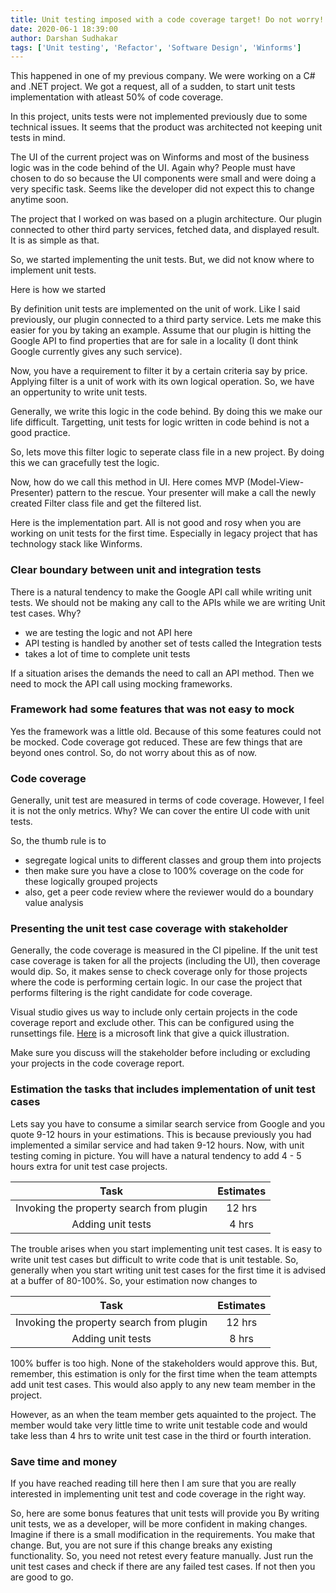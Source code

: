```yaml
---
title: Unit testing imposed with a code coverage target! Do not worry!
date: 2020-06-1 18:39:00
author: Darshan Sudhakar
tags: ['Unit testing', 'Refactor', 'Software Design', 'Winforms']
---
```


This happened in one of my previous company. We were working on a C# and .NET project. We got a request, all of a sudden, to start unit tests implementation with atleast 50% of code coverage.

In this project, units tests were not implemented previously due to some technical issues. It seems that the product was architected not keeping unit tests in mind.

The UI of the current project was on Winforms and most of the business logic was in the code behind of the UI. Again why? People must have chosen to do so because the UI components were small and were doing a very specific task. Seems like the developer did not expect this to change anytime soon.

The project that I worked on was based on a plugin architecture. Our plugin connected to other third party services, fetched data, and displayed result. It is as simple as that.

So, we started implementing the unit tests. But, we did not know where to implement unit tests.

Here is how we started

By definition unit tests are implemented on the unit of work. Like I said previously, our plugin connected to a third party service. Lets me make this easier for you by taking an example. Assume that our plugin is hitting the Google API to find properties that are for sale in a locality (I dont think Google currently gives any such service).

Now, you have a requirement to filter it by a certain criteria say by price. Applying filter is a unit of work with its own logical operation. So, we have an oppertunity to write unit tests.

Generally, we write this logic in the code behind. By doing this we make our life difficult. Targetting, unit tests for logic written in code behind is not a good practice.

So, lets move this filter logic to seperate class file in a new project. By doing this we can gracefully test the logic.

Now, how do we call this method in UI. Here comes MVP (Model-View-Presenter) pattern to the rescue. Your presenter will make a call the newly created Filter class file and get the filtered list.

Here is the implementation part. All is not good and rosy when you are working on unit tests for the first time. Especially in legacy project that has technology stack like Winforms.

### Clear boundary between unit and integration tests

There is a natural tendency to make the Google API call while writing unit tests. We should not be making any call to the APIs while we are writing Unit test cases. Why?

- we are testing the logic and not API here
- API testing is handled by another set of tests called the Integration tests
- takes a lot of time to complete unit tests

If a situation arises the demands the need to call an API method. Then we need to mock the API call using mocking frameworks.

### Framework had some features that was not easy to mock

Yes the framework was a little old. Because of this some features could not be mocked. Code coverage got reduced. These are few things that are beyond ones control. So, do not worry about this as of now.

### Code coverage

Generally, unit test are measured in terms of code coverage. However, I feel it is not the only metrics. Why? We can cover the entire UI code with unit tests.

So, the thumb rule is to

- segregate logical units to different classes and group them into projects
- then make sure you have a close to 100% coverage on the code for these logically grouped projects
- also, get a peer code review where the reviewer would do a boundary value analysis

### Presenting the unit test case coverage with stakeholder

Generally, the code coverage is measured in the CI pipeline. If the unit test case coverage is taken for all the projects (including the UI), then coverage would dip. So, it makes sense to check coverage only for those projects where the code is performing certain logic. In our case the project that performs filtering is the right candidate for code coverage.

Visual studio gives us way to include only certain projects in the code coverage report and exclude other. This can be configured using the runsettings file. [Here](https://learn.microsoft.com/en-us/visualstudio/test/customizing-code-coverage-analysis?view=vs-2022#include-or-exclude-assemblies-and-members) is a microsoft link that give a quick illustration.

Make sure you discuss will the stakeholder before including or excluding your projects in the code coverage report.

### Estimation the tasks that includes implementation of unit test cases

Lets say you have to consume a similar search service from Google and you quote 9-12 hours in your estimations. This is because previously you had implemented a similar service and had taken 9-12 hours. Now, with unit testing coming in picture. You will have a natural tendency to add 4 - 5 hours extra for unit test case projects.

**Task**|**Estimates**
:-----:|:-----:
Invoking the property search from plugin| 12 hrs
Adding unit tests| 4 hrs

The trouble arises when you start implementing unit test cases. It is easy to write unit test cases but difficult to write code that is unit testable. So, generally when you start writing unit test cases for the first time it is advised at a buffer of 80-100%. So, your estimation now changes to

**Task**|**Estimates**
:-----:|:-----:
Invoking the property search from plugin| 12 hrs
Adding unit tests| 8 hrs

100% buffer is too high. None of the stakeholders would approve this. But, remember, this estimation is only for the first time when the team attempts add unit test cases. This would also apply to any new team member in the project.

However, as an when the team member gets aquainted to the project. The member would take very little time to write unit testable code and would take less than 4 hrs to write unit test case in the third or fourth interation.

### Save time and money

If you have reached reading till here then I am sure that you are really interested in implementing unit test and code coverage in the right way.

So, here are some bonus features that unit tests will provide you
By writing unit tests, we as a developer, will be more confident in making changes. Imagine if there is a small modification in the requirements. You make that change. But, you are not sure if this change breaks any existing functionality. So, you need not retest every feature manually. Just run the unit test cases and check if there are any failed test cases. If not then you are good to go.
